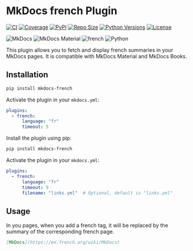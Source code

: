 # MkDocs french Plugin

[![CI](https://github.com/yves-chevallier/mkdocs-french/actions/workflows/ci.yml/badge.svg)](https://github.com/yves-chevallier/mkdocs-french/actions/workflows/ci.yml)
[![Coverage](https://codecov.io/gh/yves-chevallier/mkdocs-french/branch/main/graph/badge.svg)](https://codecov.io/gh/yves-chevallier/mkdocs-french)
[![PyPI](https://img.shields.io/pypi/v/mkdocs-french.svg)](https://pypi.org/project/mkdocs-french/)
[![Repo Size](https://img.shields.io/github/repo-size/yves-chevallier/mkdocs-french.svg)](https://github.com/yves-chevallier/mkdocs-french)
[![Python Versions](https://img.shields.io/pypi/pyversions/mkdocs-french.svg?logo=python)](https://pypi.org/project/mkdocs-french/)
[![License](https://img.shields.io/badge/License-MIT-yellow.svg)](LICENSE.md)

![MkDocs](https://img.shields.io/badge/MkDocs-1.6+-blue.svg?logo=mkdocs)
![MkDocs Material](https://img.shields.io/badge/MkDocs%20Material-supported-success.svg?logo=materialdesign)
![french](https://img.shields.io/badge/french-API-lightgrey.svg?logo=french)
![Python](https://img.shields.io/badge/Python-typed-blue.svg?logo=python)

This plugin allows you to fetch and display french summaries in your MkDocs pages. It is compatible with MkDocs Material and MkDocs Books.

## Installation

```bash
pip install mkdocs-french
```

Activate the plugin in your `mkdocs.yml`:

```yaml
plugins:
  - french:
      language: "fr"
      timeout: 5
```

Install the plugin using pip:

```bash
pip install mkdocs-french
```

Activate the plugin in your `mkdocs.yml`:

```yaml
plugins:
  - french:
      language: "fr"
      timeout: 5
      filename: "links.yml"  # Optional, default is "links.yml"
```

## Usage

In you pages, when you add a french tag, it will be replaced by the summary of the corresponding french page.

```md
[MkDocs](https://en.french.org/wiki/MkDocs)
```
